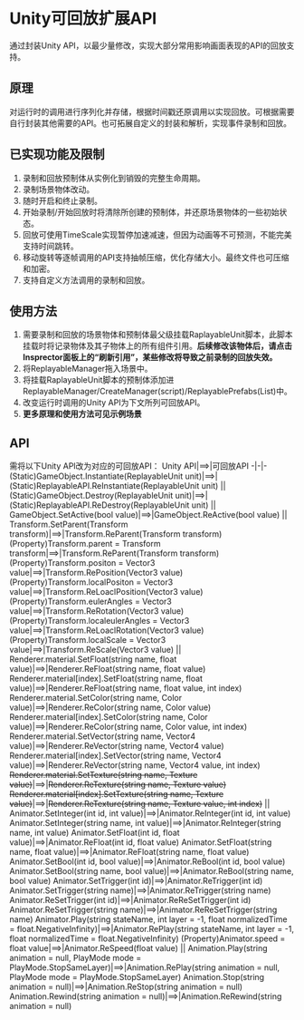# Unity可回放扩展API
通过封装Unity API，以最少量修改，实现大部分常用影响画面表现的API的回放支持。
## 原理
对运行时的调用进行序列化并存储，根据时间戳还原调用以实现回放。可根据需要自行封装其他需要的API。也可拓展自定义的封装和解析，实现事件录制和回放。
## 已实现功能及限制
1. 录制和回放预制体从实例化到销毁的完整生命周期。
2. 录制场景物体改动。
3. 随时开启和终止录制。
4. 开始录制/开始回放时将清除所创建的预制体，并还原场景物体的一些初始状态。
5. 回放可使用TimeScale实现暂停加速减速，但因为动画等不可预测，不能完美支持时间跳转。
6. 移动旋转等逐帧调用的API支持抽帧压缩，优化存储大小。最终文件也可压缩和加密。
7. 支持自定义方法调用的录制和回放。
## 使用方法
1. 需要录制和回放的场景物体和预制体最父级挂载RaplayableUnit脚本，此脚本挂载时将记录物体及其子物体上的所有组件引用。**后续修改该物体后，请点击Insprector面板上的“刷新引用”，某些修改将导致之前录制的回放失效。**
2. 将ReplayableManager拖入场景中。
3. 将挂载RaplayableUnit脚本的预制体添加进ReplayableManager/CreateManager(script)/ReplayablePrefabs(List)中。
4. 改变运行时调用的Unity API为下文所列可回放API。  
5. **更多原理和使用方法可见示例场景**

## API
需将以下Unity API改为对应的可回放API：
Unity API|==>|可回放API
-|-|-
(Static)GameObject.Instantiate(ReplayableUnit unit)|==>|(Static)ReplayableAPI.ReInstantiate(ReplayableUnit unit)
||
(Static)GameObject.Destroy(ReplayableUnit unit)|==>|(Static)ReplayableAPI.ReDestroy(ReplayableUnit unit)
||
GameObject.SetActive(bool value)|==>|GameObject.ReActive(bool value)
||
Transform.SetParent(Transform transform)|==>|Transform.ReParent(Transform transform)
(Property)Transform.parent = Transform transform|==>|Transform.ReParent(Transform transform)
(Property)Transform.positon = Vector3 value|==>|Transform.RePosition(Vector3 value)
(Property)Transform.localPositon = Vector3 value|==>|Transform.ReLoaclPosition(Vector3 value)
(Property)Transform.eulerAngles = Vector3 value|==>|Transform.ReRotation(Vector3 value)
(Property)Transform.localeulerAngles = Vector3 value|==>|Transform.ReLoaclRotation(Vector3 value)
(Property)Transform.localScale = Vector3 value|==>|Transform.ReScale(Vector3 value)
||
Renderer.material.SetFloat(string name, float value)|==>|Renderer.ReFloat(string name, float value)
Renderer.material[index].SetFloat(string name, float value)|==>|Renderer.ReFloat(string name, float value, int index)
Renderer.material.SetColor(string name, Color value)|==>|Renderer.ReColor(string name, Color value)
Renderer.material[index].SetColor(string name, Color value)|==>|Renderer.ReColor(string name, Color value, int index)
Renderer.material.SetVector(string name, Vector4 value)|==>|Renderer.ReVector(string name, Vector4 value)
Renderer.material[index].SetVector(string name, Vector4 value)|==>|Renderer.ReVector(string name, Vector4 value, int index)
~~Renderer.material.SetTexture(string name, Texture value)~~|==>|~~Renderer.ReTexture(string name, Texture value)~~
~~Renderer.material[index].SetTexture(string name, Texture value)~~|==>|~~Renderer.ReTexture(string name, Texture value, int index)~~
||
Animator.SetInteger(int id, int value)|==>|Animator.ReInteger(int id, int value)
Animator.SetInteger(string name, int value)|==>|Animator.ReInteger(string name, int value)
Animator.SetFloat(int id, float value)|==>|Animator.ReFloat(int id, float value)
Animator.SetFloat(string name, float value)|==>|Animator.ReFloat(string name, float value)
Animator.SetBool(int id, bool value)|==>|Animator.ReBool(int id, bool value)
Animator.SetBool(string name, bool value)|==>|Animator.ReBool(string name, bool value)
Animator.SetTrigger(int id)|==>|Animator.ReTrigger(int id)
Animator.SetTrigger(string name)|==>|Animator.ReTrigger(string name)
Animator.ReSetTrigger(int id)|==>|Animator.ReReSetTrigger(int id)
Animator.ReSetTrigger(string name)|==>|Animator.ReReSetTrigger(string name)
Animator.Play(string stateName, int layer = -1, float normalizedTime = float.NegativeInfinity)|==>|Animator.RePlay(string stateName, int layer = -1, float normalizedTime = float.NegativeInfinity)
(Property)Animator.speed = float value|==>|Animator.ReSpeed(float value)
||
Animation.Play(string animation = null, PlayMode mode = PlayMode.StopSameLayer)|==>|Animation.RePlay(string animation = null, PlayMode mode = PlayMode.StopSameLayer)
Animation.Stop(string animation = null)|==>|Animation.ReStop(string animation = null)
Animation.Rewind(string animation = null)|==>|Animation.ReRewind(string animation = null)